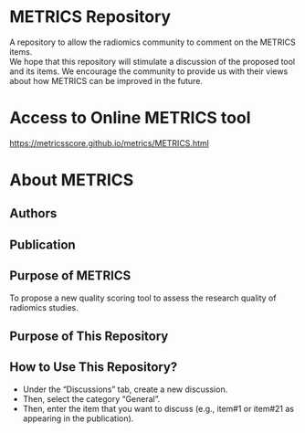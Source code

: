 # METRICS Repository
A repository to allow the radiomics community to comment on the METRICS items.\
We hope that this repository will stimulate a discussion of the proposed tool and its items. We encourage the community to provide us with their views about how METRICS can be improved in the future.

# Access to Online METRICS tool
https://metricsscore.github.io/metrics/METRICS.html

# About METRICS
## Authors

## Publication

## Purpose of METRICS
To propose a new quality scoring tool to assess the research quality of radiomics studies.

## Purpose of This Repository


## How to Use This Repository?
- Under the “Discussions” tab, create a new discussion.
- Then, select the category “General”.
- Then, enter the item that you want to discuss (e.g., item#1 or item#21 as appearing in the publication).

